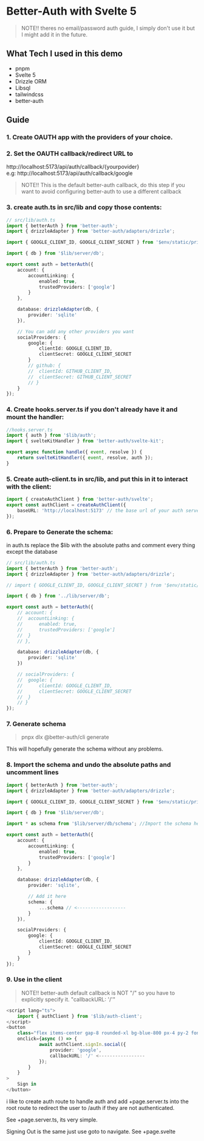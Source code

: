 # Better-Auth with Svelte 5

> NOTE!! theres no email/password auth guide, I simply don't use it but I might add it in the future.

## What Tech I used in this demo

- pnpm
- Svelte 5
- Drizzle ORM
- Libsql
- tailwindcss
- better-auth

## Guide

### 1. Create OAUTH app with the providers of your choice.

### 2. Set the OAUTH callback/redirect URL to

http://localhost:5173/api/auth/callback/{yourpovider} <br>
e.g: http://localhost:5173/api/auth/callback/google

> NOTE!! This is the default better-auth callback, do this step if you want to avoid configuring better-auth to use a different callback

### 3. create auth.ts in src/lib and copy those contents:

```ts
// src/lib/auth.ts
import { betterAuth } from 'better-auth';
import { drizzleAdapter } from 'better-auth/adapters/drizzle';

import { GOOGLE_CLIENT_ID, GOOGLE_CLIENT_SECRET } from '$env/static/private';

import { db } from '$lib/server/db';

export const auth = betterAuth({
	account: {
		accountLinking: {
			enabled: true,
			trustedProviders: ['google']
		}
	},

	database: drizzleAdapter(db, {
		provider: 'sqlite'
	}),

	// You can add any other providers you want
	socialProviders: {
		google: {
			clientId: GOOGLE_CLIENT_ID,
			clientSecret: GOOGLE_CLIENT_SECRET
		}
		// github: {
		// 	clientId: GITHUB_CLIENT_ID,
		// 	clientSecret: GITHUB_CLIENT_SECRET
		// }
	}
});
```

### 4. Create hooks.server.ts if you don't already have it and mount the handler:

```ts
//hooks.server.ts
import { auth } from '$lib/auth';
import { svelteKitHandler } from 'better-auth/svelte-kit';

export async function handle({ event, resolve }) {
	return svelteKitHandler({ event, resolve, auth });
}
```

### 5. Create auth-client.ts in src/lib, and put this in it to interact with the client:

```ts
import { createAuthClient } from 'better-auth/svelte';
export const authClient = createAuthClient({
	baseURL: 'http://localhost:5173' // the base url of your auth server
});
```

### 6. Prepare to Generate the schema:

in auth.ts replace the $lib with the absolute paths and comment every thing except the database

```ts
// src/lib/auth.ts
import { betterAuth } from 'better-auth';
import { drizzleAdapter } from 'better-auth/adapters/drizzle';

// import { GOOGLE_CLIENT_ID, GOOGLE_CLIENT_SECRET } from '$env/static/private';

import { db } from '../lib/server/db';

export const auth = betterAuth({
	// account: {
	// 	accountLinking: {
	// 		enabled: true,
	// 		trustedProviders: ['google']
	// 	}
	// },

	database: drizzleAdapter(db, {
		provider: 'sqlite'
	})

	// socialProviders: {
	// 	google: {
	// 		clientId: GOOGLE_CLIENT_ID,
	// 		clientSecret: GOOGLE_CLIENT_SECRET
	// 	}
	// }
});
```

### 7. Generate schema

> pnpx dlx @better-auth/cli generate

This will hopefully generate the schema without any problems.

### 8. Import the schema and undo the absolute paths and uncomment lines

```ts
import { betterAuth } from 'better-auth';
import { drizzleAdapter } from 'better-auth/adapters/drizzle';

import { GOOGLE_CLIENT_ID, GOOGLE_CLIENT_SECRET } from '$env/static/private';

import { db } from '$lib/server/db';

import * as schema from '$lib/server/db/schema'; //Import the schema here

export const auth = betterAuth({
	account: {
		accountLinking: {
			enabled: true,
			trustedProviders: ['google']
		}
	},

	database: drizzleAdapter(db, {
		provider: 'sqlite',

		// Add it here
		schema: {
			...schema // <------------------
		}
	}),

	socialProviders: {
		google: {
			clientId: GOOGLE_CLIENT_ID,
			clientSecret: GOOGLE_CLIENT_SECRET
		}
	}
});
```

### 9. Use in the client

> NOTE!! better-auth default callback is NOT "/" so you have to explicitly specify it. "callbackURL: '/'"

```ts
<script lang="ts">
	import { authClient } from '$lib/auth-client';
</script>
<button
	class="flex items-center gap-8 rounded-xl bg-blue-800 px-4 py-2 font-bold text-white hover:bg-blue-700"
	onclick={async () => {
            await authClient.signIn.social({
                provider: 'google',
                callbackURL: '/' <-----------------
            });
        }
    }
>
	Sign in
</button>
```

i like to create auth route to handle auth and add +page.server.ts into the root route to redirect the user to /auth if they are not authenticated.

See +page.server.ts, its very simple.

Signing Out is the same just use goto to navigate. See +page.svelte
